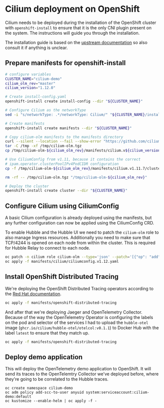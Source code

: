# Cilium deployment on OpenShift

Cilium needs to be deployed during the installation of the OpenShift cluster
with `openshift-install` to ensure that it is the only CNI plugin present on
the system. The instructions will guide you through the installation.

The installation guide is based on the [upstream documentation](https://docs.cilium.io/en/v1.11/gettingstarted/k8s-install-openshift-okd/)
so also consult it if anything is unclear.

## Prepare manifests for openshift-install

```bash
# configure variables
CLUSTER_NAME="cilium-demo"
cilium_olm_rev="master"
cilium_version="1.12.0"

# Create install-config.yaml
openshift-install create install-config --dir "${CLUSTER_NAME}"

# Configure Cilium as the networkType
sed -i "s/networkType: .*/networkType: Cilium/" "${CLUSTER_NAME}/install-config.yaml"

# Create manifests
openshift-install create manifests --dir "${CLUSTER_NAME}"

# Copy cilium-olm manifests to the manifests directory
curl --silent --location --fail --show-error "https://github.com/cilium/cilium-olm/archive/${cilium_olm_rev}.tar.gz" --output /tmp/cilium-olm.tgz
tar -C /tmp -xf /tmp/cilium-olm.tgz
cp /tmp/cilium-olm-${cilium_olm_rev}/manifests/cilium.v${cilium_version}/* "${CLUSTER_NAME}/manifests"

# Use CiliumConfig from v1.11, because it contains the correct
# ipam.operator.clusterPoolIPv4PodCIDR configuration
cp -f /tmp/cilium-olm-${cilium_olm_rev}/manifests/cilium.v1.11.7/cluster-network-07-cilium-ciliumconfig.yaml "${CLUSTER_NAME}/manifests"

rm -rf -- /tmp/cilium-olm.tgz "/tmp/cilium-olm-${cilium_olm_rev}"

# Deploy the cluster
openshift-install create cluster --dir "${CLUSTER_NAME}"
```

## Configure Cilium using CiliumConfig

A basic Cilium configuration is already deployed using the manifests, but any
further configuration can now be applied using the CiliumConfig CRD.

To enable Hubble and the Hubble UI we need to patch the `cilium-olm` role
to also manage Ingress resources. Additionally you need to make sure that
TCP/4244 is opened on each node from within the cluster. This is required for
Hubble Relay to connect to each node.

```bash
oc patch -n cilium role cilium-olm --type='json' --patch='[{"op": "add", "path": "/rules/-", "value": {"apiGroups": ["networking.k8s.io"], "resources": ["ingresses"], "verbs": ["*"]}}]'
oc apply -f manifests/cilium/ciliumconfig.v1.12.yaml
```

## Install OpenShift Distributed Tracing

We're deploying the OpenShift Distributed Tracing operators according to the
[Red Hat documentation](https://access.redhat.com/documentation/en-us/openshift_container_platform/4.11/html/distributed_tracing/distributed-tracing-installation).

```bash
oc apply -f manifests/openshift-distributed-tracing
```

And after that we're deploying Jaeger and OpenTelemetry Collector. Because of
the way the OpenTelemetry Operator is configuring the labels on the pod and
selector of the services I had to upload the `hubble-otel` image (`ghcr.io/cilium/hubble-otel/otelcol:v0.1.1`)
to Docker Hub with the label `latest` to ensure that they match up.

```bash
oc apply -f manifests/openshift-distributed-tracing
```

## Deploy demo application

This will deploy the OpenTelemetry demo application to OpenShift. It will send
its traces to the OpenTelemtry Collector we've deployed before, where they're
going to be correlated to the Hubble traces.

```
oc create namespace cilium-demo
oc adm policy add-scc-to-user anyuid system:serviceaccount:cilium-demo:default
oc kustomize --enable-helm | oc apply -f -
```
